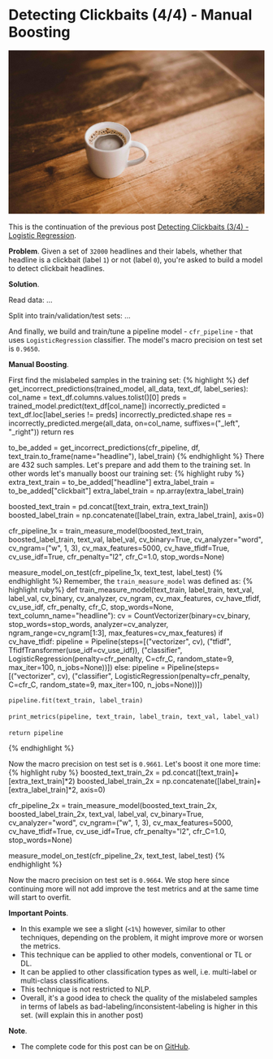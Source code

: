 # Detecting Clickbaits (4/4) - Manual Boosting


![image info](/images/p3-header.jpg "by Annie Spratt")

This is the continuation of the previous post [Detecting Clickbaits (3/4) - Logistic Regression](https://hminooei.github.io/2020/04/21/clickbaits3.html).

**Problem**.
Given a set of `32000` headlines and their labels, whether that headline is a clickbait (label `1`) or 
not (label `0`), you're asked to build a model to detect clickbait headlines.

**Solution**.

Read data: ...

Split into train/validation/test sets: ...

And finally, we build and train/tune a pipeline model - `cfr_pipeline` - 
that uses `LogisticRegression` classifier. The model's macro precision on 
test set is `0.9650`.

**Manual Boosting**.

First find the mislabeled samples in the training set:
{% highlight %}
def get_incorrect_predictions(trained_model, all_data, text_df, label_series):
    col_name = text_df.columns.values.tolist()[0]
    preds = trained_model.predict(text_df[col_name])
    incorrectly_predicted = text_df.loc[label_series != preds]
    incorrectly_predicted.shape
    res = incorrectly_predicted.merge(all_data, on=col_name, suffixes=("_left", "_right"))
    return res
    
to_be_added = get_incorrect_predictions(cfr_pipeline, df, text_train.to_frame(name="headline"), label_train)
{% endhighlight %}
There are 432 such samples. Let's prepare and add them to the training set. In other words
let's manually boost our training set:
{% highlight ruby %}
extra_text_train = to_be_added["headline"]
extra_label_train = to_be_added["clickbait"]
extra_label_train = np.array(extra_label_train)

boosted_text_train = pd.concat([text_train, extra_text_train])
boosted_label_train = np.concatenate([label_train, extra_label_train], axis=0)

cfr_pipeline_1x = train_measure_model(boosted_text_train, boosted_label_train, 
                                      text_val, label_val,
                                      cv_binary=True, cv_analyzer="word", cv_ngram=("w", 1, 3), 
                                      cv_max_features=5000, cv_have_tfidf=True, cv_use_idf=True, 
                                      cfr_penalty="l2", cfr_C=1.0, stop_words=None)

measure_model_on_test(cfr_pipeline_1x, text_test, label_test)
{% endhighlight %}
Remember, the `train_measure_model` was defined as:
{% highlight ruby%}
def train_measure_model(text_train, label_train, text_val, label_val,
                        cv_binary, cv_analyzer, cv_ngram, cv_max_features,
                        cv_have_tfidf, cv_use_idf, cfr_penalty, cfr_C, stop_words=None, 
                        text_column_name="headline"):
    cv = CountVectorizer(binary=cv_binary, stop_words=stop_words,
                               analyzer=cv_analyzer,
                               ngram_range=cv_ngram[1:3],
                               max_features=cv_max_features)
    if cv_have_tfidf:
        pipeline = Pipeline(steps=[("vectorizer", cv), 
                                   ("tfidf", TfidfTransformer(use_idf=cv_use_idf)),
                                   ("classifier", LogisticRegression(penalty=cfr_penalty,
                                                                     C=cfr_C,
                                                                     random_state=9,
                                                                     max_iter=100,
                                                                     n_jobs=None))])
    else:
        pipeline = Pipeline(steps=[("vectorizer", cv), 
                                   ("classifier", LogisticRegression(penalty=cfr_penalty,
                                                                     C=cfr_C,
                                                                     random_state=9,
                                                                     max_iter=100,
                                                                     n_jobs=None))])

    pipeline.fit(text_train, label_train)
    
    print_metrics(pipeline, text_train, label_train, text_val, label_val)

    return pipeline
{% endhighlight %}

Now the macro precision on test set is `0.9661`.
Let's boost it one more time:
{% highlight ruby %}
boosted_text_train_2x = pd.concat([text_train]+[extra_text_train]*2)
boosted_label_train_2x = np.concatenate([label_train]+[extra_label_train]*2, axis=0)

cfr_pipeline_2x = train_measure_model(boosted_text_train_2x, boosted_label_train_2x, 
                                      text_val, label_val,
                                      cv_binary=True, cv_analyzer="word", cv_ngram=("w", 1, 3), 
                                      cv_max_features=5000, cv_have_tfidf=True, cv_use_idf=True, 
                                      cfr_penalty="l2", cfr_C=1.0, stop_words=None)

measure_model_on_test(cfr_pipeline_2x, text_test, label_test)
{% endhighlight %}

Now the macro precision on test set is `0.9664`. We stop here since continuing 
more will not add improve the test metrics and at the same time will 
start to overfit.


**Important Points**.
- In this example we see a slight (`<1%`) however, similar to other techniques, 
depending on the problem, it might improve more or worsen the metrics.
- This technique can be applied to other models, conventional or TL or DL.
- It can be applied to other classification types as well, i.e. multi-label or multi-class 
classifications.
- This technique is not restricted to NLP.
- Overall, it's a good idea to check the quality of the mislabeled samples 
in terms of labels as bad-labeling/inconsistent-labeling is higher in this set. 
(will explain this in another post)


**Note**.
- The complete code for this post can be on [GitHub](https://github.com/hminooei/DSbyHadi/blob/master/blog/clickbait_conventional.ipynb). 

